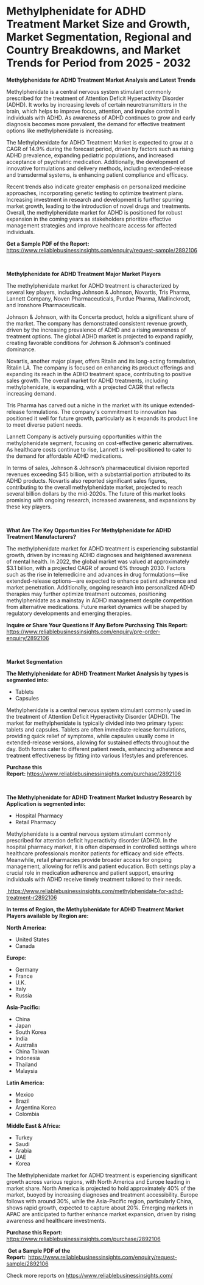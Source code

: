 <p><h1>Methylphenidate for ADHD Treatment Market Size and Growth, Market Segmentation, Regional and Country Breakdowns, and Market Trends for Period from 2025 -  2032</h1></p><p><strong>Methylphenidate for ADHD Treatment Market Analysis and Latest Trends</strong></p>
<p><p>Methylphenidate is a central nervous system stimulant commonly prescribed for the treatment of Attention Deficit Hyperactivity Disorder (ADHD). It works by increasing levels of certain neurotransmitters in the brain, which helps to improve focus, attention, and impulse control in individuals with ADHD. As awareness of ADHD continues to grow and early diagnosis becomes more prevalent, the demand for effective treatment options like methylphenidate is increasing.</p><p>The Methylphenidate for ADHD Treatment Market is expected to grow at a CAGR of 14.9% during the forecast period, driven by factors such as rising ADHD prevalence, expanding pediatric populations, and increased acceptance of psychiatric medication. Additionally, the development of innovative formulations and delivery methods, including extended-release and transdermal systems, is enhancing patient compliance and efficacy. </p><p>Recent trends also indicate greater emphasis on personalized medicine approaches, incorporating genetic testing to optimize treatment plans. Increasing investment in research and development is further spurring market growth, leading to the introduction of novel drugs and treatments. Overall, the methylphenidate market for ADHD is positioned for robust expansion in the coming years as stakeholders prioritize effective management strategies and improve healthcare access for affected individuals.</p></p>
<p><strong>Get a Sample PDF of the Report:&nbsp;</strong> <a href="https://www.reliablebusinessinsights.com/enquiry/request-sample/2892106?utm_campaign=2738&utm_medium=2&utm_source=Github&utm_content=ia&utm_term=15032025&utm_id=methylphenidate-for-adhd-treatment">https://www.reliablebusinessinsights.com/enquiry/request-sample/2892106</a></p>
<p>&nbsp;</p>
<p><strong>Methylphenidate for ADHD Treatment Major Market Players</strong></p>
<p><p>The methylphenidate market for ADHD treatment is characterized by several key players, including Johnson & Johnson, Novartis, Tris Pharma, Lannett Company, Noven Pharmaceuticals, Purdue Pharma, Mallinckrodt, and Ironshore Pharmaceuticals. </p><p>Johnson & Johnson, with its Concerta product, holds a significant share of the market. The company has demonstrated consistent revenue growth, driven by the increasing prevalence of ADHD and a rising awareness of treatment options. The global ADHD market is projected to expand rapidly, creating favorable conditions for Johnson & Johnson's continued dominance.</p><p>Novartis, another major player, offers Ritalin and its long-acting formulation, Ritalin LA. The company is focused on enhancing its product offerings and expanding its reach in the ADHD treatment space, contributing to positive sales growth. The overall market for ADHD treatments, including methylphenidate, is expanding, with a projected CAGR that reflects increasing demand.</p><p>Tris Pharma has carved out a niche in the market with its unique extended-release formulations. The company's commitment to innovation has positioned it well for future growth, particularly as it expands its product line to meet diverse patient needs.</p><p>Lannett Company is actively pursuing opportunities within the methylphenidate segment, focusing on cost-effective generic alternatives. As healthcare costs continue to rise, Lannett is well-positioned to cater to the demand for affordable ADHD medications.</p><p>In terms of sales, Johnson & Johnson’s pharmaceutical division reported revenues exceeding $45 billion, with a substantial portion attributed to its ADHD products. Novartis also reported significant sales figures, contributing to the overall methylphenidate market, projected to reach several billion dollars by the mid-2020s. The future of this market looks promising with ongoing research, increased awareness, and expansions by these key players.</p></p>
<p>&nbsp;</p>
<p><strong>What Are The Key Opportunities For Methylphenidate for ADHD Treatment Manufacturers?</strong></p>
<p><p>The methylphenidate market for ADHD treatment is experiencing substantial growth, driven by increasing ADHD diagnoses and heightened awareness of mental health. In 2022, the global market was valued at approximately $3.1 billion, with a projected CAGR of around 6% through 2030. Factors such as the rise in telemedicine and advances in drug formulations—like extended-release options—are expected to enhance patient adherence and market penetration. Additionally, ongoing research into personalized ADHD therapies may further optimize treatment outcomes, positioning methylphenidate as a mainstay in ADHD management despite competition from alternative medications. Future market dynamics will be shaped by regulatory developments and emerging therapies.</p></p>
<p><strong>Inquire or Share Your Questions If Any Before Purchasing This Report:</strong> <a href="https://www.reliablebusinessinsights.com/enquiry/pre-order-enquiry/2892106?utm_campaign=2738&utm_medium=2&utm_source=Github&utm_content=ia&utm_term=15032025&utm_id=methylphenidate-for-adhd-treatment">https://www.reliablebusinessinsights.com/enquiry/pre-order-enquiry/2892106</a></p>
<p>&nbsp;</p>
<p><strong>Market Segmentation</strong></p>
<p><strong>The Methylphenidate for ADHD Treatment Market Analysis by types is segmented into:</strong></p>
<p><ul><li> Tablets</li><li>Capsules </li></ul></p>
<p><p>Methylphenidate is a central nervous system stimulant commonly used in the treatment of Attention Deficit Hyperactivity Disorder (ADHD). The market for methylphenidate is typically divided into two primary types: tablets and capsules. Tablets are often immediate-release formulations, providing quick relief of symptoms, while capsules usually come in extended-release versions, allowing for sustained effects throughout the day. Both forms cater to different patient needs, enhancing adherence and treatment effectiveness by fitting into various lifestyles and preferences.</p></p>
<p><strong>Purchase this Report:&nbsp;</strong><a href="https://www.reliablebusinessinsights.com/purchase/2892106?utm_campaign=2738&utm_medium=2&utm_source=Github&utm_content=ia&utm_term=15032025&utm_id=methylphenidate-for-adhd-treatment">https://www.reliablebusinessinsights.com/purchase/2892106</a></p>
<p>&nbsp;</p>
<p><strong>The Methylphenidate for ADHD Treatment Market Industry Research by Application is segmented into:</strong></p>
<p><ul><li> Hospital Pharmacy</li><li>Retail Pharmacy </li></ul></p>
<p><p>Methylphenidate is a central nervous system stimulant commonly prescribed for attention deficit hyperactivity disorder (ADHD). In the hospital pharmacy market, it is often dispensed in controlled settings where healthcare professionals monitor patients for efficacy and side effects. Meanwhile, retail pharmacies provide broader access for ongoing management, allowing for refills and patient education. Both settings play a crucial role in medication adherence and patient support, ensuring individuals with ADHD receive timely treatment tailored to their needs.</p></p>
<p><a href="https://www.reliablebusinessinsights.com/methylphenidate-for-adhd-treatment-r2892106?utm_campaign=2738&utm_medium=2&utm_source=Github&utm_content=ia&utm_term=15032025&utm_id=methylphenidate-for-adhd-treatment">&nbsp;https://www.reliablebusinessinsights.com/methylphenidate-for-adhd-treatment-r2892106</a></p>
<p><strong>In terms of Region, the Methylphenidate for ADHD Treatment Market Players available by Region are:</strong></p>
<p>
    <p> <strong> North America: </strong>
        <ul>
            <li>United States</li>
            <li>Canada</li>
        </ul>
        </p> 
    <p> <strong> Europe: </strong>
        <ul>
            <li>Germany</li>
            <li>France</li>
            <li>U.K.</li>
            <li>Italy</li>
            <li>Russia</li>
        </ul>
        </p> 
    <p> <strong> Asia-Pacific: </strong>
        <ul>
            <li>China</li>
            <li>Japan</li>
            <li>South Korea</li>
            <li>India</li>
            <li>Australia</li>
            <li>China Taiwan</li>
            <li>Indonesia</li>
            <li>Thailand</li>
            <li>Malaysia</li>
        </ul>
        </p> 
    <p> <strong> Latin America: </strong>
        <ul>
            <li>Mexico</li>
            <li>Brazil</li>
            <li>Argentina Korea</li>
            <li>Colombia</li>
        </ul>
        </p> 
    <p> <strong> Middle East & Africa: </strong>
        <ul>
            <li>Turkey</li>
            <li>Saudi</li>
            <li>Arabia</li>
            <li>UAE</li>
            <li>Korea</li>
        </ul>
    </p>
    </p>
<p><p>The Methylphenidate market for ADHD treatment is experiencing significant growth across various regions, with North America and Europe leading in market share. North America is projected to hold approximately 40% of the market, buoyed by increasing diagnoses and treatment accessibility. Europe follows with around 30%, while the Asia-Pacific region, particularly China, shows rapid growth, expected to capture about 20%. Emerging markets in APAC are anticipated to further enhance market expansion, driven by rising awareness and healthcare investments.</p></p>
<p><strong>Purchase this Report: </strong><a href="https://www.reliablebusinessinsights.com/purchase/2892106?utm_campaign=2738&utm_medium=2&utm_source=Github&utm_content=ia&utm_term=15032025&utm_id=methylphenidate-for-adhd-treatment">https://www.reliablebusinessinsights.com/purchase/2892106</a></p>
<p>&nbsp;<strong>Get a Sample PDF of the Report:&nbsp;&nbsp;</strong><a href="https://www.reliablebusinessinsights.com/enquiry/request-sample/2892106?utm_campaign=2738&utm_medium=2&utm_source=Github&utm_content=ia&utm_term=15032025&utm_id=methylphenidate-for-adhd-treatment">https://www.reliablebusinessinsights.com/enquiry/request-sample/2892106</a></p>
<p><strong></strong></p>
<p>Check more reports on <a href="https://www.reliablebusinessinsights.com/?utm_campaign=2738&utm_medium=2&utm_source=Github&utm_content=ia&utm_term=15032025&utm_id=methylphenidate-for-adhd-treatment">https://www.reliablebusinessinsights.com/</a></p>
